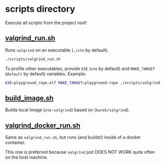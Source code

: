 # scripts directory

Execute all scripts from the project root!

## [valgrind_run.sh](valgrind_run.sh)

Runs `valgrind` on an executable (`./ste` by default).

```bash
./scripts/valgrind_run.sh
```

To profile other executables, provide `EXE` (`ste` by default) and `MAKE_TARGET` (`default` by default) variables. Example:

```bash
EXE=playground_rope.elf MAKE_TARGET=playground-rope ./scripts/valgrind_run.sh
```

## [build_image.sh](build_image.sh)

Builds local image (`ste-valgrind`) based on (`karek/valgrind`).

## [valgrind_docker_run.sh](valgrind_docker_run.sh)

Same as `valgrind_run.sh`, but runs (and builds!) inside of a docker container.

This one is preferred because `valgrind` just DOES NOT WORK quite often on the host machine.
